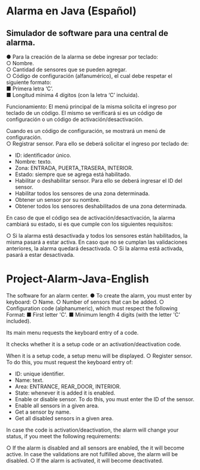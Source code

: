 # Alarma en Java (Español)
## Simulador de software para una central de alarma.  <br>
● Para la creación de la alarma se debe ingresar por teclado:<br>
○ Nombre.<br>
○ Cantidad de sensores que se pueden agregar.<br>
○ Código de configuración (alfanumérico), el cual debe respetar el siguiente
formato:<br>
■ Primera letra ‘C’.<br>
■ Longitud mínima 4 dígitos (con la letra ‘C’ incluida).<br>

Funcionamiento: El menú principal de la misma solicita el ingreso por teclado de un código. El mismo se verificará si es un código de configuración o un código de activación/desactivación.<br>

Cuando es un código de configuración, se mostrará un menú de configuración. <br>
○ Registrar sensor. Para ello se deberá solicitar el ingreso por teclado de:
- ID: identificador único.
- Nombre: texto.
- Zona: ENTRADA, PUERTA_TRASERA, INTERIOR.
- Estado: siempre que se agrega está habilitado.
- Habilitar o deshabilitar sensor. Para ello se deberá ingresar el ID del
sensor.
- Habilitar todos los sensores de una zona determinada.
- Obtener un sensor por su nombre.
- Obtener todos los sensores deshabilitados de una zona determinada.

En caso de que el código sea de activación/desactivación, la alarma
cambiará su estado, si es que cumple con los siguientes requisitos: 

○ Si la alarma está desactivada y todos los sensores están habilitados, la
misma pasará a estar activa. En caso que no se cumplan las validaciones
anteriores, la alarma quedará desactivada.
○ Si la alarma está activada, pasará a estar desactivada.



# Project-Alarm-Java-English
The software for an alarm center.
● To create the alarm, you must enter by keyboard:
○ Name.
○ Number of sensors that can be added.
○ Configuration code (alphanumeric), which must respect the following
Format:
■ First letter 'C'.
■ Minimum length 4 digits (with the letter 'C' included).

Its main menu requests the keyboard entry of a code.

It checks whether it is a setup code or an activation/deactivation code.

When it is a setup code, a setup menu will be displayed.
○ Register sensor. To do this, you must request the keyboard entry of:
- ID: unique identifier.
- Name: text.
- Area: ENTRANCE, REAR_DOOR, INTERIOR.
- State: whenever it is added it is enabled.
- Enable or disable sensor. To do this, you must enter the ID of the
sensor.
- Enable all sensors in a given area.
- Get a sensor by name.
- Get all disabled sensors in a given area.

In case the code is activation/deactivation, the alarm
will change your status, if you meet the following requirements:

○ If the alarm is disabled and all sensors are enabled, the
it will become active. In case the validations are not fulfilled
above, the alarm will be disabled.
○ If the alarm is activated, it will become deactivated.

